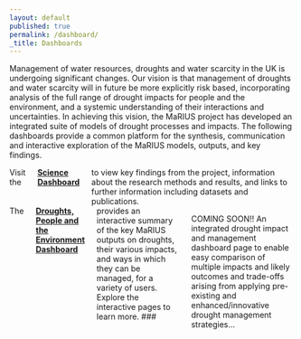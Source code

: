 ```yaml
---
layout: default
published: true
permalink: /dashboard/
_title: Dashboards
---
```

Management of water resources, droughts and water scarcity in the UK is undergoing significant changes. Our vision is that management of droughts and water scarcity will in future be more explicitly risk based, incorporating analysis of the full range of drought impacts for people and the environment, and a systemic understanding of their interactions and uncertainties. 
In achieving this vision, the MaRIUS project has developed an integrated suite of models of drought processes and impacts. The following dashboards provide a common platform for the synthesis, communication and interactive exploration of the MaRIUS models, outputs, and key findings.


<div class="row">
	<div class="large-6 columns">
		Visit the <a href="{{ site.science_url }}/"><b>Science Dashboard</b></a> to view key findings from the project, information about the research methods and results, and links to further information including datasets and publications.
	</div>
	<div class="large-6 columns" kramdown="1">
		The  <a href="{{ site.dpe_url }}/"> <b>Droughts, People and the Environment Dashboard</b></a>  provides an interactive summary of the key MaRIUS outputs on droughts, their various impacts, and ways in which they can be managed, for a variety of users. Explore the interactive pages to learn more.
       ###


       
COMING SOON!!
An integrated drought impact and management dashboard page to enable easy comparison of multiple impacts and likely outcomes and trade-offs arising from applying pre-existing and enhanced/innovative drought management strategies…
	</div>
</div>
